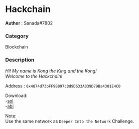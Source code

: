 Hackchain
============

**Author** : Sanada#7802

### Category 
Blockchain

### Description
_Hi! My name is Kong the King and the Kong!_  
_Welcome to the Hackchain!_  

Address : `0x4874d73bFF9B897c8d9D633A039D79Ba4301E4C0`

Download:  
-[sol](/forplayer/Hackchain.sol)  
-[abi](/forplayer/hacklabs.json)  

Note:  
Use the same network as `Deeper Into the Network` Challenge.  